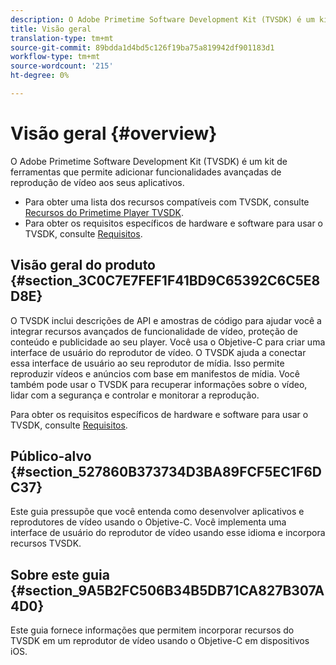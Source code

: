 ```yaml
---
description: O Adobe Primetime Software Development Kit (TVSDK) é um kit de ferramentas que permite adicionar funcionalidades avançadas de reprodução de vídeo aos seus aplicativos.
title: Visão geral
translation-type: tm+mt
source-git-commit: 89bdda1d4bd5c126f19ba75a819942df901183d1
workflow-type: tm+mt
source-wordcount: '215'
ht-degree: 0%

---
```



# Visão geral {#overview}

O Adobe Primetime Software Development Kit (TVSDK) é um kit de ferramentas que permite adicionar funcionalidades avançadas de reprodução de vídeo aos seus aplicativos.

* Para obter uma lista dos recursos compatíveis com TVSDK, consulte [Recursos do Primetime Player TVSDK](../c-psdk-ios-1.4-overview/c-psdk-ios-1.4-overview-of-the-player.md).
* Para obter os requisitos específicos de hardware e software para usar o TVSDK, consulte [Requisitos](../c-psdk-ios-1.4-overview/c-psdk-ios-1.4-requirements.md).

## Visão geral do produto {#section_3C0C7E7FEF1F41BD9C65392C6C5E8D8E}

O TVSDK inclui descrições de API e amostras de código para ajudar você a integrar recursos avançados de funcionalidade de vídeo, proteção de conteúdo e publicidade ao seu player. Você usa o Objetive-C para criar uma interface de usuário do reprodutor de vídeo. O TVSDK ajuda a conectar essa interface de usuário ao seu reprodutor de mídia. Isso permite reproduzir vídeos e anúncios com base em manifestos de mídia. Você também pode usar o TVSDK para recuperar informações sobre o vídeo, lidar com a segurança e controlar e monitorar a reprodução.

Para obter os requisitos específicos de hardware e software para usar o TVSDK, consulte [Requisitos](../c-psdk-ios-1.4-overview/c-psdk-ios-1.4-requirements.md).

## Público-alvo {#section_527860B373734D3BA89FCF5EC1F6DC37}

Este guia pressupõe que você entenda como desenvolver aplicativos e reprodutores de vídeo usando o Objetive-C. Você implementa uma interface de usuário do reprodutor de vídeo usando esse idioma e incorpora recursos TVSDK.

## Sobre este guia {#section_9A5B2FC506B34B5DB71CA827B307A4D0}

Este guia fornece informações que permitem incorporar recursos do TVSDK em um reprodutor de vídeo usando o Objetive-C em dispositivos iOS.
